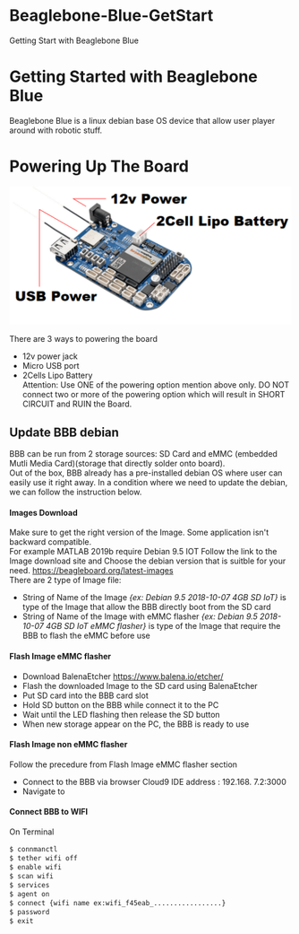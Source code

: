 # Beaglebone-Blue-GetStart
Getting Start with Beaglebone Blue
# Getting Started with Beaglebone Blue
Beaglebone Blue is a linux debian base OS device that allow user player around with robotic stuff.
# Powering Up The Board
![](https://github.com/Phayuth/Beaglebone-Blue-GetStart/blob/master/BBBPower.png?raw=true)

There are 3 ways to powering the board
- 12v power jack
- Micro USB port
- 2Cells Lipo Battery\
Attention: Use ONE of the powering option mention above only. DO NOT connect two or more of the powering option which will result in SHORT CIRCUIT and RUIN the Board.
## Update BBB debian
BBB can be run from 2 storage sources: SD Card and eMMC (embedded Mutli Media Card)(storage that directly solder onto board).\
Out of the box, BBB already has a pre-installed debian OS where user can easily use it right away. In a condition where we need to update the debian, we can follow the instruction below.
#### Images Download
Make sure to get the right version of the Image. Some application isn't backward compatible.\
For example MATLAB 2019b require Debian 9.5 IOT
Follow the link to the Image download site and Choose the debian version that is suitble for your need. https://beagleboard.org/latest-images \
There are 2 type of Image file:
- String of Name of the Image _{ex: Debian 9.5 2018-10-07 4GB SD IoT}_ is type of the Image that allow the BBB directly boot from the SD card
- String of Name of the Image with eMMC flasher _{ex: Debian 9.5 2018-10-07 4GB SD IoT eMMC flasher}_ is type of the Image that require the BBB to flash the eMMC before use
#### Flash Image eMMC flasher
- Download BalenaEtcher https://www.balena.io/etcher/
- Flash the downloaded Image to the SD card using BalenaEtcher
- Put SD card into the BBB card slot
- Hold SD button on the BBB while connect it to the PC
- Wait until the LED flashing then release the SD button
- When new storage appear on the PC, the BBB is ready to use
#### Flash Image non eMMC flasher
Follow the precedure from Flash Image eMMC flasher section
- Connect to the BBB via browser Cloud9 IDE address : 192.168. 7.2:3000
- Navigate to 
#### Connect BBB to WIFI
On Terminal
```
$ connmanctl
$ tether wifi off
$ enable wifi
$ scan wifi
$ services
$ agent on
$ connect {wifi name ex:wifi_f45eab_.................}
$ password
$ exit
```
